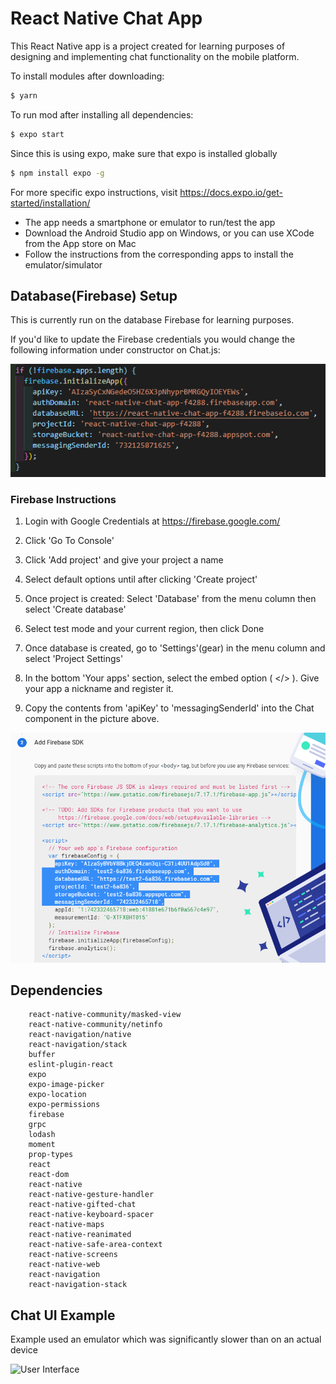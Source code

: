# React Native Chat App

This React Native app is a project created for learning purposes of designing and implementing chat functionality on the mobile platform.

To install modules after downloading:
```sh
$ yarn
```

To run mod after installing all dependencies:
```sh
$ expo start
```

Since this is using expo, make sure that expo is installed globally
```sh
$ npm install expo -g
```
For more specific expo instructions, visit https://docs.expo.io/get-started/installation/


  - The app needs a smartphone or emulator to run/test the app
  - Download the Android Studio app on Windows, or you can use XCode from the App store on Mac
  - Follow the instructions from the corresponding apps to install the emulator/simulator

## Database(Firebase) Setup

This is currently run on the database Firebase for learning purposes.

If you'd like to update the Firebase credentials you would change the following information under constructor on Chat.js:

![Firestore Initialization](/images/firestoreInitialize.png)

### Firebase Instructions

1. Login with Google Credentials at https://firebase.google.com/

1. Click 'Go To Console'

1. Click 'Add project' and give your project a name

1. Select default options until after clicking 'Create project'

1. Once project is created: Select 'Database' from the menu column then select 'Create database'

1. Select test mode and your current region, then click Done

1. Once database is created, go to 'Settings'(gear) in the menu column and select 'Project Settings'

1. In the bottom 'Your apps' section, select the embed option ( </> ). Give your app a nickname and register it.

1. Copy the contents from 'apiKey' to 'messagingSenderId' into the Chat component in the picture above.

![Firestore Credentials](/images/firestoreCredentials.png)

## Dependencies

````
    react-native-community/masked-view
    react-native-community/netinfo
    react-navigation/native
    react-navigation/stack
    buffer
    eslint-plugin-react
    expo
    expo-image-picker
    expo-location
    expo-permissions
    firebase
    grpc
    lodash
    moment
    prop-types
    react
    react-dom
    react-native
    react-native-gesture-handler
    react-native-gifted-chat
    react-native-keyboard-spacer
    react-native-maps
    react-native-reanimated
    react-native-safe-area-context
    react-native-screens
    react-native-web
    react-navigation
    react-navigation-stack
````
## Chat UI Example

Example used an emulator which was significantly slower than on an actual device

![User Interface](/images/test.gif)